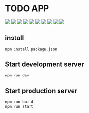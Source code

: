 # TODO APP

<p style="margin-bottom:20px;">
  <img src="https://img.shields.io/badge/-Next.js-000000.svg?logo=next.js&style=popout">
  <img src="https://img.shields.io/badge/-Material UI-000000.svg?logo=mui&style=popout">
  <img src="https://img.shields.io/badge/-Emotion-000000.svg?logo=styledcomponents&style=popout">
  <img src="https://img.shields.io/badge/-Cypress-000000.svg?logo=cypress&style=popout">
  <img src="https://img.shields.io/badge/-Jest-000000.svg?logo=jest&style=popout">
  <img src="https://img.shields.io/badge/-AWS-000000.svg?logo=amazonaws&style=popout">
  <img src="https://img.shields.io/badge/-Amplify-000000.svg?logo=awsamplify&style=popout">
  <img src="https://img.shields.io/badge/-axios-000000.svg?logo=axios&style=popout">
  <img src="https://img.shields.io/badge/-TypeScript-000000.svg?logo=typescript&style=popout">
  <img src="https://img.shields.io/badge/-dotenv-000000.svg?logo=dotenv&style=popout">
</p>

## install

```bash
npm install package.json
```

## Start development server

```bash
npm run dev
```

## Start production server

```bash
npm run build
npm run start
```
